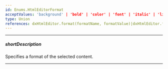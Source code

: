 ```yaml
---
id: Enums.HtmlEditorFormat
acceptValues: 'background' | 'bold' | 'color' | 'font' | 'italic' | 'link' | 'size' | 'strike' | 'script' | 'underline' | 'blockquote' | 'header' | 'indent' | 'list' | 'align' | 'code-block'
type: Union
references: dxHtmlEditor.format(formatName, formatValue)|dxHtmlEditor.formatLine(index, length, formatName, formatValue)|dxHtmlEditor.formatText(index, length, formatName, formatValue)|dxHtmlEditor.insertText(index, text, formatName, formatValue)
---
```

---
##### shortDescription
Specifies a format of the selected content.

---
